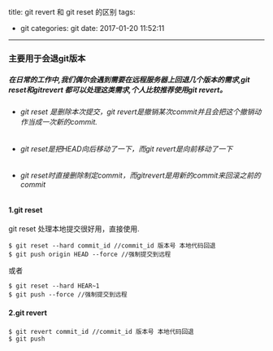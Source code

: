 title: git revert 和 git reset 的区别
tags:
  - git
categories: git
date: 2017-01-20 11:52:11
---
### 主要用于会退git版本

##### 在日常的工作中,我们偶尔会遇到需要在远程服务器上回退几个版本的需求,git reset和gitrevert 都可以处理这类需求,个人比较推荐使用git revert。
* ###### git reset 是删除本次提交，git revert是撤销某次commit并且会把这个撤销动作当成一次新的commit.
<!--more-->
* ###### git reset是把HEAD向后移动了一下，而git revert是向前移动了一下
* ###### git reset时直接删除制定commit，而gitrevert是用新的commit来回滚之前的commit

#### 1.git reset

git reset 处理本地提交很好用，直接使用.


```
$ git reset --hard commit_id //commit_id 版本号 本地代码回退  
$ git push origin HEAD --force //强制提交到远程

```
或者

```
$ git reset --hard HEAR~1
$ git push --force //强制提交到远程

```

#### 2.git revert

```
$ git revert commit_id //commit_id 版本号 本地代码回退
$ git push

```